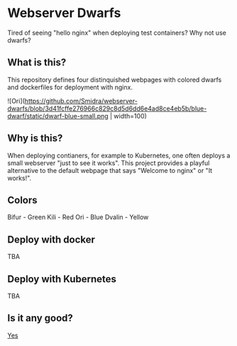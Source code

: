 Webserver Dwarfs
================
Tired of seeing "hello nginx" when deploying test containers? Why not use dwarfs?

What is this?
-------------
This repository defines four distinquished webpages with colored dwarfs and dockerfiles for deployment with nginx.

![Ori](https://github.com/Smidra/webserver-dwarfs/blob/3d41fcffe276966c829c8d5d6dd6e4ad8ce4eb5b/blue-dwarf/static/dwarf-blue-small.png | width=100)

Why is this?
-------------
When deploying contianers, for example to Kubernetes, one often deploys a small webserver "just to see it works". This project provides a playful alternative to the default webpage that says "Welcome to nginx" or "It works!".

Colors
------
Bifur - Green
Kili - Red
Ori - Blue
Dvalin - Yellow

Deploy with docker
------------------
TBA

Deploy with Kubernetes
----------------------
TBA

Is it any good?
---------------
[Yes](https://news.ycombinator.com/item?id=3067434)


